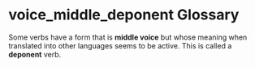 # voice_middle_deponent Glossary
Some verbs have a form that is **middle voice** but whose meaning when translated into other languages seems to be active. This is called a **deponent** verb.
